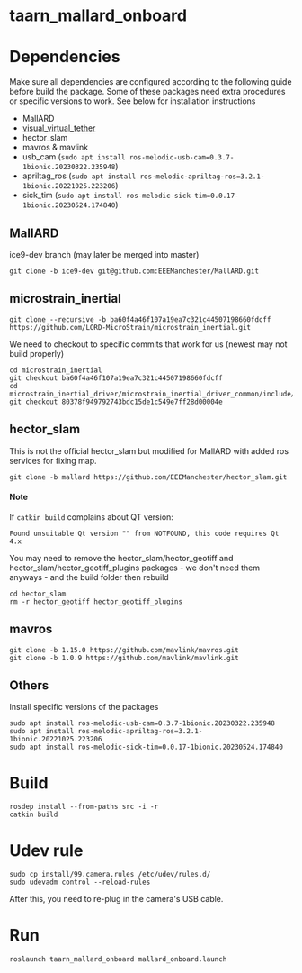 # taarn_mallard_onboard

# Dependencies

Make sure all dependencies are configured according to the following guide before build the package. Some of these packages need extra procedures or specific versions to work. See below for installation instructions
- MallARD
- [visual_virtual_tether](https://github.com/EEEManchester/visual_virtual_tether/tree/main)
- hector_slam
- mavros & mavlink
- usb_cam (`sudo apt install ros-melodic-usb-cam=0.3.7-1bionic.20230322.235948`)
- apriltag_ros (`sudo apt install ros-melodic-apriltag-ros=3.2.1-1bionic.20221025.223206`)
- sick_tim (`sudo apt install ros-melodic-sick-tim=0.0.17-1bionic.20230524.174840`)

## MallARD
ice9-dev branch (may later be merged into master)
```
git clone -b ice9-dev git@github.com:EEEManchester/MallARD.git
```

## microstrain_inertial
```
git clone --recursive -b ba60f4a46f107a19ea7c321c44507198660fdcff https://github.com/LORD-MicroStrain/microstrain_inertial.git
```
We need to checkout to specific commits that work for us (newest may not build properly)
```
cd microstrain_inertial
git checkout ba60f4a46f107a19ea7c321c44507198660fdcff
cd microstrain_inertial_driver/microstrain_inertial_driver_common/include/microstrain_inertial_driver_common
git checkout 80378f949792743bdc15de1c549e7ff28d00004e
```

## hector_slam
This is not the official hector_slam but modified for MallARD with added ros services for fixing map.
```
git clone -b mallard https://github.com/EEEManchester/hector_slam.git
```

#### Note
If `catkin build` complains about QT version:
```
Found unsuitable Qt version "" from NOTFOUND, this code requires Qt 4.x
```
You may need to remove the hector_slam/hector_geotiff and hector_slam/hector_geotiff_plugins packages - we don't need them anyways - and the build folder then rebuild
```
cd hector_slam
rm -r hector_geotiff hector_geotiff_plugins
```

## mavros
```
git clone -b 1.15.0 https://github.com/mavlink/mavros.git
git clone -b 1.0.9 https://github.com/mavlink/mavlink.git
```

## Others
Install specific versions of the packages
```
sudo apt install ros-melodic-usb-cam=0.3.7-1bionic.20230322.235948
sudo apt install ros-melodic-apriltag-ros=3.2.1-1bionic.20221025.223206
sudo apt install ros-melodic-sick-tim=0.0.17-1bionic.20230524.174840
```

# Build
```
rosdep install --from-paths src -i -r
catkin build
```

# Udev rule
```
sudo cp install/99.camera.rules /etc/udev/rules.d/
sudo udevadm control --reload-rules
```
After this, you need to re-plug in the camera's USB cable.

# Run
```
roslaunch taarn_mallard_onboard mallard_onboard.launch
```
